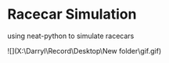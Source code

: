 # Racecar Simulation 

using neat-python to simulate racecars

![](X:\Darryl\Record\Desktop\New folder\gif.gif)
